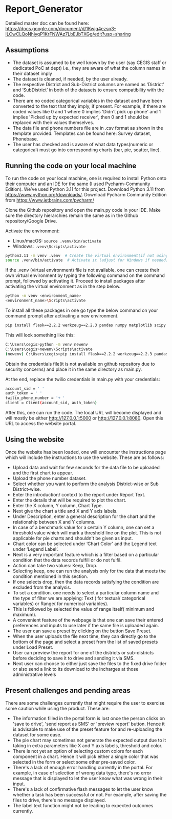 # Report_Generator
Detailed master doc can be found here: https://docs.google.com/document/d/1Kwjq4ezsp3-ILCwCLQoNhiyqP1KrFNWAz7LbEJbTXGg/edit?usp=sharing

## Assumptions

- The dataset is assumed to be well known by the user (say CEGIS staff or dedicated PoC at dept) i.e., they are aware of what the column names in their dataset imply
- The dataset is cleaned, if needed, by the user already.
- The respective District and Sub-District columns are named as ‘District’ and ‘SubDistrict’ in both of the datasets to ensure compatibility with the code. 
- There are no coded categorical variables in the dataset and have been converted to the text that they imply, if present. For example, if there are coded values like 0 and 1 where 0 implies 'Didn't pick up phone' and 1 implies 'Picked up by expected receiver', then 0 and 1 should be replaced with their values themselves.
- The data file and phone numbers file are in .csv format as shown in the template provided. Templates can be found here: Survey dataset, Phonebase.
- The user has checked and is aware of what data types(numeric or categorical) must go into corresponding charts (bar, pie, scatter, line).



## Running the code on your local machine

To run the code on your local machine, one is required to install Python onto their computer and an IDE for the same (I used Pycharm-Community Edition). We’ve used Python 3.11 for this project. Download Python 3.11 from https://www.python.org/downloads/. Download Pycharm Community Edition from https://www.jetbrains.com/pycharm/  

Clone the Github repository and open the main.py code in your IDE. Make sure the directory hierarchies remain the same as in the Github repository/Google Drive.

Activate the environment: 
- Linux/macOS: `source .venv/bin/activate`
- Windows: `.venv\Scripts\activate`

```bash
python3.11 -m venv .venv  # Create the virtual environment(if not using the .venv provided)
source .venv/bin/activate  # Activate it (adjust for Windows if needed)
```

If the .venv (virtual environment) file is not available, one can create their own virtual environment by typing the following command on the command prompt, followed by activating it. Proceed to install packages after activating the virtual environment as in the step below. 
```bash
python -m venv <environment_name>
<environment_name>\Scripts\activate
```
To install all these packages in one  go type the below command on your command prompt after activating a new environment.
```bash
pip install flask==2.2.2 werkzeug==2.2.3 pandas numpy matplotlib scipy requests google-auth google-auth-oauthlib google-auth-httplib2 google-api-python-client twilio xhtml2pdf pdfkit 
```
This will look something like this:
```bash
C:\Users\cegis>python -m venv newenv
C:\Users\cegis>newenv\Scripts\activate
(newenv) C:\Users\cegis>pip install flask==2.2.2 werkzeug==2.2.3 pandas numpy matplotlib scipy requests google-auth google-auth-oauthlib google-auth-httplib2 google-api-python-client twilio xhtml2pdf pdfkit
```
Obtain the credentials file(it is not available on github repository due to security concerns) and place it in the same directory as main.py. 

At the end, replace the twilio credentials in main.py with your credentials:
```bash
account_sid = ' '
auth_token = ' '
twilio_phone_number = '+ '
client = Client(account_sid, auth_token)
```

After this, one can run the code. The local URL will become displayed and will mostly be either http://127.0.0.1:5000 or http://127.0.0.1:8080. Open this URL to access the website portal. 

## Using the website

Once the website has been loaded, one will encounter the instructions page which will include the instructions to use the website. These are as follows:
- Upload data and wait for few seconds for the data file to be uploaded and the first chart to appear.
- Upload the phone number dataset.
- Select whether you want to perform the analysis District-wise or Sub District-wise.
- Enter the introduction/ context to the report under Report Text. 
- Enter the details that will be required to plot the chart.
- Enter the X column, Y column, Chart Type.
- Next give the chart a title and X and Y axis labels. 
- Under Description, enter a general description for the chart and the relationship between X and Y columns. 
- In case of a benchmark value for a certain Y column, one can set a threshold value which will mark a threshold line on the plot. This is not applicable for pie charts and shouldn't be given as input. 
- Chart color can be selected under ‘Chart Color’ and the Legend text under ‘Legend Label’. 
- Next is a very important feature which is a filter based on a particular condition that the data records fulfill or do not fulfil. 
- Action can take two values: Keep, Drop. 
- Selecting keep, one can run the analysis only for the data that meets the condition mentioned in this section. 
- If one selects drop, then the data records satisfying the condition are excluded from the analysis. 
- To set a condition. one needs to select a particular column name and the type of filter we are applying: Text ( for textual/ categorical variables) or Range( for numerical variables). 
- This is followed by selected the value of range itself( minimum and maximum).
- A convenient feature of the webpage is that one can save their entered preferences and inputs to use later if the same file is uploaded again. 
- The user can save a preset by clicking on the button Save Preset. 
- When the user uploads the file next time, they can directly go to the bottom of the page and select a preset from the list of saved presets under Load Preset. 
- User can preview the report for one of the districts or sub-districts before deciding to save it to drive and sending it via SMS. 
- Next user can choose to either just save the files to the fixed drive folder or also send a link to its download to the incharges at those administrative levels 

## Present challenges and pending areas

There are some challenges currently that might require the user to exercise some caution while using the product. These are:

- The information filled in the portal form is lost once the person clicks on 'save to drive', 'send report as SMS' or 'preview report' button. Hence it is advisable to make use of the preset feature for and re-uploading the dataset for some ease. 
- The pie chart may sometimes not generate the expected output due to it taking in extra parameters like X and Y axis labels, threshold and color.
- There is not yet an option of selecting custom colors for each component in a chart. Hence it will pick either a single color that was selected in the form or select some other pre-saved color. 
- There's a lack of enough error handling currently in the portal. For example, in case of selection of wrong data type, there's no error message that is displayed to let the user know what was wrong in their input. 
- There's a lack of confirmative flash messages to let the user know whether a task has been successful or not. For example, after saving the files to drive, there's no message displayed. 
- The label text function might not be leading to expected outcomes currently.








